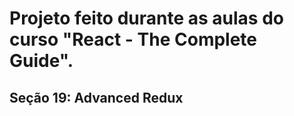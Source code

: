 # Projeto feito durante as aulas do curso "React - The Complete Guide".
## Seção 19: Advanced Redux
